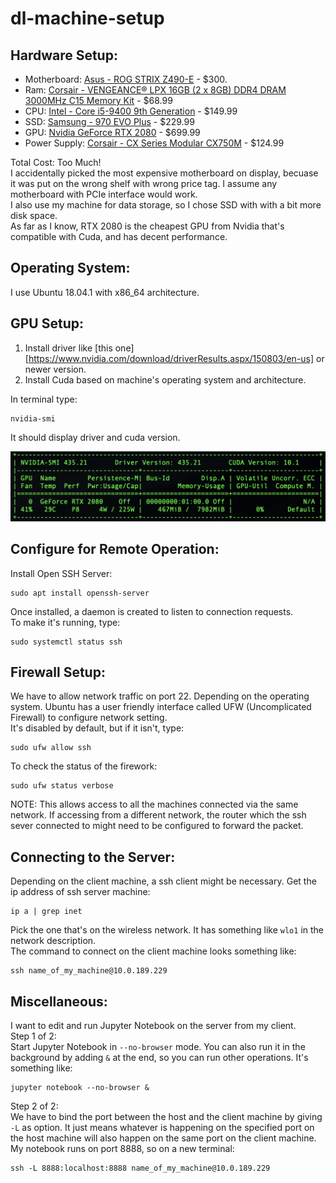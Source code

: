 # dl-machine-setup

## Hardware Setup:
- Motherboard: [Asus - ROG STRIX Z490-E](https://www.asus.com/us/Motherboards/ROG-STRIX-Z490-E-GAMING/wheretobuy/) - $300.
- Ram: [Corsair - VENGEANCE® LPX 16GB (2 x 8GB) DDR4 DRAM 3000MHz C15 Memory Kit](https://www.corsair.com/us/en/Categories/Products/Memory/VENGEANCE-LPX/p/CMK16GX4M2B3000C15) - $68.99
- CPU: [Intel - Core i5-9400 9th Generation](https://www.bestbuy.com/site/intel-core-i5-9400-9th-generation-6-core-6-thread-2-9-ghz4-1-ghz-turbo-socket-lga-1151-locked-desktop-processor/6342753.p?skuId=6342753&ref=212&loc=1&extStoreId=1104&ref=212&loc=1&gclid=EAIaIQobChMIyI6Y-KuR6wIVXiCtBh27JQ0GEAQYAiABEgLKT_D_BwE&gclsrc=aw.ds) - $149.99
- SSD: [Samsung - 970 EVO Plus](https://www.bestbuy.com/site/samsung-970-evo-plus-1tb-internal-pci-express-3-0-x4-nvme-solid-state-drive-with-v-nand-technology/6324470.p?skuId=6324470) - $229.99
- GPU: [Nvidia GeForce RTX 2080](https://www.bestbuy.com/site/nvidia-geforce-rtx-2080-super-8gb-gddr6-pci-express-3-0-graphics-card-black-silver/6361326.p?skuId=6361326) - $699.99
- Power Supply: [Corsair - CX Series Modular CX750M](https://www.bestbuy.com/site/corsair-cx-series-modular-cx750m-750w-80-plus-bronze-atx-power-supply-black/8324202.p?skuId=8324202) - $124.99

Total Cost: Too Much!  
I accidentally picked the most expensive motherboard on display, becuase it was put on the wrong shelf with wrong price tag. I assume any motherboard with PCIe interface would work.  
I also use my machine for data storage, so I chose SSD with with a bit more disk space.  
As far as I know, RTX 2080 is the cheapest GPU from Nvidia that's compatible with Cuda, and has decent performance.  

## Operating System:
I use Ubuntu 18.04.1 with x86_64 architecture.  

## GPU Setup:
1. Install driver like [this one][https://www.nvidia.com/download/driverResults.aspx/150803/en-us] or newer version. 
2. Install Cuda based on machine's operating system and architecture.

In terminal type:  
```
nvidia-smi
```  
It should display driver and cuda version.  

![nvidia-smi example](./github_resources/nvidia-smi-example.png)

## Configure for Remote Operation:
Install Open SSH Server:  
```
sudo apt install openssh-server
```  
Once installed, a daemon is created to listen to connection requests.  
To make it's running, type:  
```
sudo systemctl status ssh
```  

## Firewall Setup:
We have to allow network traffic on port 22.
Depending on the operating system. Ubuntu has a user friendly interface called UFW (Uncomplicated Firewall) to configure network setting.  
It's disabled by default, but if it isn't, type:  
```
sudo ufw allow ssh
```  
To check the status of the firework:  
```
sudo ufw status verbose
```  

NOTE: This allows access to all the machines connected via the same network. 
If accessing from a different network, the router which the ssh sever connected to might need to be configured to forward the packet.

## Connecting to the Server:
Depending on the client machine, a ssh client might be necessary.
Get the ip address of ssh server machine:  
```
ip a | grep inet
```  
Pick the one that's on the wireless network. It has something like ```wlo1``` in the network description.  
The command to connect on the client machine looks something like:  
```
ssh name_of_my_machine@10.0.189.229
```  

## Miscellaneous:
I want to edit and run Jupyter Notebook on the server from my client.  
Step 1 of 2:  
Start Jupyter Notebook in `--no-browser` mode. You can also run it in the background by adding `&` at the end, so you can run other operations. It's something like:
```
jupyter notebook --no-browser &
```
Step 2 of 2:  
We have to bind the port between the host and the client machine by giving `-L` as option. It just means whatever is happening on the specified port on the host machine will also happen on the same port on the client machine.  
My notebook runs on port 8888, so on a new terminal:  
```
ssh -L 8888:localhost:8888 name_of_my_machine@10.0.189.229
```
